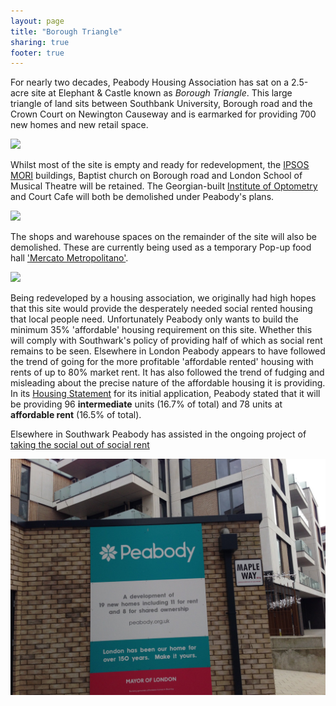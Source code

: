```yaml
---
layout: page
title: "Borough Triangle"
sharing: true
footer: true
---
```

For nearly two decades, Peabody Housing Association has sat on a 2.5-acre site at Elephant & Castle known as _Borough Triangle_. This large triangle of land sits between Southbank University, Borough road and the Crown Court on Newington Causeway and is earmarked for providing 700 new homes and new retail space.  

![](http://crappistmartin.github.io/images/BoroughTriangle.png)

Whilst most of the site is empty and ready for redevelopment, the [IPSOS MORI](https://www.ipsos-mori.com/) buildings, Baptist church on Borough road and London School of Musical Theatre will be retained. The Georgian-built [Institute of Optometry](http://www.ioo.org.uk/) and Court Cafe will both be demolished under Peabody's plans. 

![](http://crappistmartin.github.io/images/boroughtriangle.jpg)

The shops and warehouse spaces on the remainder of the site will also be demolished. These are currently being used as a temporary Pop-up food hall ['Mercato Metropolitano'](http://www.mercatometropolitano.co.uk/).

![](https://assets.londonist.com/uploads/2016/12/i875/mercato_3.jpg)

Being redeveloped by a housing association, we originally had high hopes that this site would provide the desperately needed social rented housing that local people need. Unfortunately Peabody only wants to build the minimum 35% 'affordable' housing requirement on this site. Whether this will comply with Southwark's policy of providing half of which as social rent remains to be seen. Elsewhere in London Peabody appears to have followed the trend of going for the more profitable 'affordable rented' housing with rents of up to 80% market rent. It has also followed the trend of fudging and misleading about the precise nature of the affordable housing it is providing. In its [Housing Statement](http://planningonline.southwark.gov.uk/DocsOnline/Documents/387231_1.pdf) for its initial application, Peabody stated that it will be providing 96 __intermediate__ units (16.7% of total) and 78 units at __affordable rent__ (16.5% of total). 

Elsewhere in Southwark Peabody has assisted in the ongoing project of [taking the social out of social rent](/redefining-social-rent)

![](/img/peabodysocialrent.jpg)


